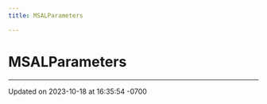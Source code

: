 ```yaml
---
title: MSALParameters

---
```


# MSALParameters





-------------------------------

Updated on 2023-10-18 at 16:35:54 -0700